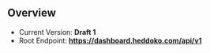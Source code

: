## Overview

- Current Version: **Draft 1**
- Root Endpoint: **https://dashboard.heddoko.com/api/v1**
